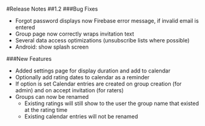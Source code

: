 #Release Notes
##1.2
###Bug Fixes
* Forgot password displays now Firebase error message, if invalid email is entered
* Group page now correctly wraps invitation text
* Several data access optimizations (unsubscribe lists where possible)
* Android: show splash screen

###New Features
* Added settings page for display duration and add to calendar
* Optionally add rating dates to calendar as a reminder
 * If option is set Calendar entries are created on group creation (for admin) and on accept invitation (for raters)
* Groups can now be renamed
  * Existing ratings will still show to the user the  group name that existed at the rating time
  * Existing calendar entries will not be renamed
